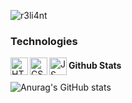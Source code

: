 ![r3li4nt](https://user-images.githubusercontent.com/75953873/111233290-7c961d00-85cb-11eb-982b-1cdfb0396225.png)

### Technologies

<img align="left" alt="HTML5" width="28px" src="https://www.atodocurso.com/sites/default/files/html.png" />
<img align="left" alt="CSS3" width="28px" src="https://www.picuino.com/_images/css3-logo.png" />
<img align="left" alt="JS" width="28px" src="https://eduliticas.com/wp-content/uploads/2018/01/Javascript-shield.png" />



#### Github Stats

![Anurag's GitHub stats](https://github-readme-stats.vercel.app/api?username=r3li4nt&show_icons=true&theme=merko)


